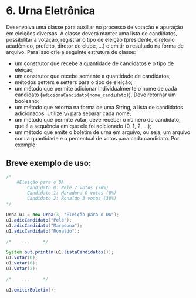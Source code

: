 # 6. Urna Eletrônica

Desenvolva uma classe para auxiliar no processo de votação e apuração em eleições diversas. A classe deverá manter uma lista de candidatos, possibilitar a votação, registrar o tipo de eleição (presidente, diretório acadêmico, prefeito, diretor de clube, ...) e emitir o resultado na forma de arquivo. Para isso crie a seguinte estrutura de classe:

- um construtor que recebe a quantidade de candidatos e o tipo de eleição;
- um construtor que recebe somente a quantidade de candidatos;
- métodos getters e setters para o tipo de eleição;
- um método que permite adicionar individualmente o nome de cada candidato (`adicionaCandidato(nome_candidato)`). Deve retornar um booleano;
- um método que retorna na forma de uma String, a lista de candidatos adicionados. Utilize `\n` para separar cada nome;
- um método que permite votar, deve receber o número do candidato, que é a sequência em que ele foi adicionado (0, 1, 2, ...);
- um método que emite o boletim de urna em arquivo, ou seja, um arquivo com a quantidade e o percentual de votos para cada candidato. Por exemplo:

## Breve exemplo de uso:

```java
/*
    #Eleição para o DA
        Candidato 0: Pelé 7 votos (70%)
        Candidato 1: Maradona 0 votos (0%)
        Candidato 2: Ronaldo 3 votos (30%)
*/

Urna u1 = new Urna(3, "Eleição para o DA");
u1.adicCandidato("Pelé");
u1.adicCandidato("Maradona");
u1.adicCandidato("Ronaldo");

/*    ...     */

System.out.println(u1.listaCandidatos());
u1.votar(0);
u1.votar(0);
u1.votar(2);

/*    ...     */

u1.emitirBoletim();
